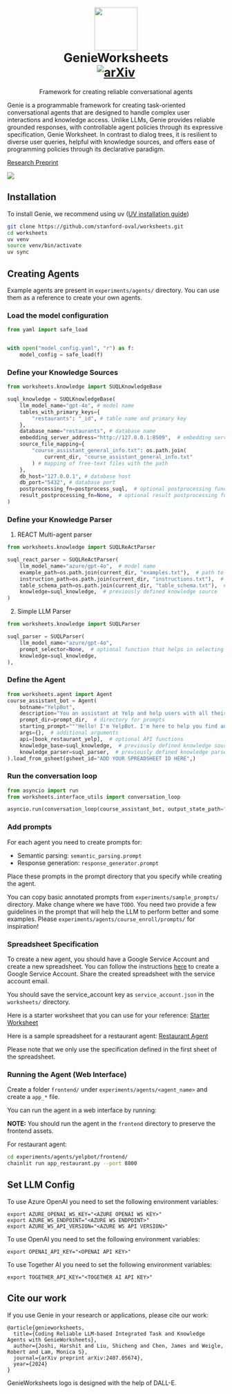 <p align="center">
    <h1 align="center">
        <img src="assets/genie_worksheets_circle.png" width=100px>
        <br>
        <b>GenieWorksheets</b>
        <br>
        <a href="https://arxiv.org/abs/2407.05674">
            <img src="https://img.shields.io/badge/cs.CL-2407.05674-b31b1b"
            alt="arXiv">
        </a>
    </h1>
</p>
<p align="center">
    Framework for creating reliable conversational agents
</p>


Genie is a programmable framework for creating task-oriented conversational
agents that are designed to handle complex user interactions and knowledge
access. Unlike LLMs, Genie provides reliable grounded responses, with 
controllable agent policies through its expressive specification, Genie 
Worksheet. In contrast to dialog trees, it is resilient to diverse user queries,
helpful with knowledge sources, and offers ease of programming policies through
 its declarative paradigm.

[Research Preprint](https://arxiv.org/abs/2407.05674)

<img src="assets/banner.jpg">

## Installation

To install Genie, we recommend using uv ([UV installation guide](https://github.com/astral-sh/uv?tab=readme-ov-file#installation))


```bash
git clone https://github.com/stanford-oval/worksheets.git
cd worksheets
uv venv
source venv/bin/activate
uv sync
```

## Creating Agents

Example agents are present in `experiments/agents/` directory. You can use them
as a reference to create your own agents.

### Load the model configuration

```python
from yaml import safe_load


with open("model_config.yaml", "r") as f:
    model_config = safe_load(f)
```

### Define your Knowledge Sources

```python
from worksheets.knowledge import SUQLKnowledgeBase

suql_knowledge = SUQLKnowledgeBase(
    llm_model_name="gpt-4o", # model name
    tables_with_primary_keys={
        "restaurants": "_id", # table name and primary key
    },
    database_name="restaurants", # database name
    embedding_server_address="http://127.0.0.1:8509",  # embedding server address for free text
    source_file_mapping={
        "course_assistant_general_info.txt": os.path.join(
            current_dir, "course_assistant_general_info.txt"
        ) # mapping of free-text files with the path
    },
    db_host="127.0.0.1", # database host
    db_port="5432", # database port
    postprocessing_fn=postprocess_suql,  # optional postprocessing function
    result_postprocessing_fn=None,  # optional result postprocessing function
)
```

### Define your Knowledge Parser

1. REACT Multi-agent parser

```python
from worksheets.knowledge import SUQLReActParser

suql_react_parser = SUQLReActParser(
    llm_model_name="azure/gpt-4o",  # model name
    example_path=os.path.join(current_dir, "examples.txt"),  # path to examples
    instruction_path=os.path.join(current_dir, "instructions.txt"),  # path to domain-specific instructions
    table_schema_path=os.path.join(current_dir, "table_schema.txt"),  # path to table schema
    knowledge=suql_knowledge,  # previously defined knowledge source
)
```

2. Simple LLM Parser

```python
from worksheets.knowledge import SUQLParser

suql_parser = SUQLParser(
    llm_model_name="azure/gpt-4o",
    prompt_selector=None,  # optional function that helps in selecting the right prompt
    knowledge=suql_knowledge,
),
```

### Define the Agent

```python
from worksheets.agent import Agent
course_assistant_bot = Agent(
    botname="YelpBot",
    description="You an assistant at Yelp and help users with all their queries related to booking a restaurant. You can search for restaurants, ask me anything about the restaurant and book a table.",
    prompt_dir=prompt_dir,  # directory for prompts
    starting_prompt="""Hello! I'm YelpBot. I'm here to help you find and book restaurants in four bay area cities **San Francisco, Palo Alto, Sunnyvale, and Cupertino**. What would you like to do?""",
    args={},  # additional arguments
    api=[book_restaurant_yelp],  # optional API functions
    knowledge_base=suql_knowledge,  # previously defined knowledge source
    knowledge_parser=suql_parser,  # previously defined knowledge parser
).load_from_gsheet(gsheet_id="ADD YOUR SPREADSHEET ID HERE",)
```


### Run the conversation loop

```python
from asyncio import run
from worksheets.interface_utils import conversation_loop

asyncio.run(conversation_loop(course_assistant_bot, output_state_path="yelp_bot.json"))
```


### Add prompts
For each agent you need to create prompts for:
- Semantic parsing: `semantic_parsing.prompt`
- Response generation: `response_generator.prompt`

Place these prompts in the prompt directory that you specify while creating the
agent.

You can copy basic annotated prompts from `experiments/sample_prompts/` 
directory. Make change where we have `TODO`. You need two provide a few 
guidelines in the prompt that will help the LLM to perform better and some 
examples. Please `experiments/agents/course_enroll/prompts/` for inspiration!


### Spreadsheet Specification

To create a new agent, you should have a Google Service Account and create a new spreadsheet. 
You can follow the instructions [here](https://cloud.google.com/iam/docs/service-account-overview) to create a Google Service Account.
Share the created spreadsheet with the service account email.

You should save the service_account key as `service_account.json` in the `worksheets/` directory.

Here is a starter worksheet that you can use for your reference: [Starter Worksheet](https://docs.google.com/spreadsheets/d/1ST1ixBogjEEzEhMeb-kVyf-JxGRMjtlRR6z4G2sjyb4/edit?usp=sharing)

Here is a sample spreadsheet for a restaurant agent: [Restaurant Agent](https://docs.google.com/spreadsheets/d/1FXg5VFrdxQlUyld3QmKKL9BN1lLIhAtQTJjCHyNOU_Y/edit?usp=sharing)

Please note that we only use the specification defined in the first sheet of the spreadsheet.

### Running the Agent (Web Interface)

Create a folder `frontend/`  under `experiments/agents/<agent_name>` and create a `app_*` file.

You can run the agent in a web interface by running:

**NOTE:** You should run the agent in the `frontend` directory to preserve the frontend assets.

For restaurant agent:
```bash
cd experiments/agents/yelpbot/frontend/
chainlit run app_restaurant.py --port 8800
```

## Set LLM Config
To use Azure OpenAI you need to set the following environment variables:
```
export AZURE_OPENAI_WS_KEY="<AZURE OPENAI WS KEY>"
export AZURE_WS_ENDPOINT="<AZURE WS ENDPOINT>"
export AZURE_WS_API_VERSION="<AZURE WS API VERSION>"
```

To use OpenAI you need to set the following environment variables:
```
export OPENAI_API_KEY="<OPENAI API KEY>"
```

To use Together AI you need to set the following environment variables:
```
export TOGETHER_API_KEY="<TOGETHER AI API KEY>"
```

## Cite our work

If you use Genie in your research or applications, please cite our work:

```
@article{genieworksheets,
  title={Coding Reliable LLM-based Integrated Task and Knowledge Agents with GenieWorksheets},
  author={Joshi, Harshit and Liu, Shicheng and Chen, James and Weigle, Robert and Lam, Monica S},
  journal={arXiv preprint arXiv:2407.05674},
  year={2024}
}
```

GenieWorksheets logo is designed with the help of DALL-E.